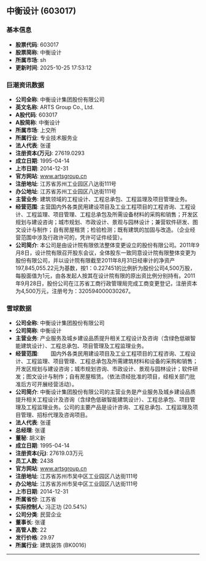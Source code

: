 ## 中衡设计 (603017)

### 基本信息

- **股票代码**: 603017
- **股票简称**: 中衡设计
- **所属市场**: sh
- **更新时间**: 2025-10-25 17:53:12

### 巨潮资讯数据

- **公司全称**: 中衡设计集团股份有限公司
- **英文名称**: ARTS Group Co., Ltd.
- **A股代码**: 603017
- **A股简称**: 中衡设计
- **所属市场**: 上交所
- **所属行业**: 专业技术服务业
- **法人代表**: 张谨
- **注册资本(万元)**: 27619.0293
- **成立日期**: 1995-04-14
- **上市日期**: 2014-12-31
- **官方网站**: www.artsgroup.cn
- **注册地址**: 江苏省苏州工业园区八达街111号
- **办公地址**: 江苏省苏州工业园区八达街111号
- **主营业务**: 建筑领域的工程设计、工程总承包、工程监理及项目管理业务。
- **经营范围**: 主营国内外各类民用建设项目及工业工程项目的工程咨询、工程设计、工程监理、项目管理、工程总承包及所需设备材料的采购和销售；开发区规划与建设咨询；城市规划、市政设计、景观与园林设计；兼营软件研发、图文设计与制作；自有房屋租赁；检验检测；既有建筑的加固与改造。（企业经营范围中涉及行政许可的，凭许可证件经营）。
- **公司简介**: 本公司是由设计院有限依法整体变更设立的股份有限公司。2011年9月8日，设计院有限召开股东会议，全体股东一致同意设计院有限整体变更为股份有限公司，并以设计院有限截至2011年8月31日经审计的净资产197,845,055.22元为基数，按1：0.227451的比例折为股份公司4,500万股，每股面值为1元，由各发起人按其在设计院有限的原出资比例分别持有。2011年9月28日，股份公司在江苏省工商行政管理局完成工商变更登记，注册资本为4,500万元，注册号为：320594000030267。

### 雪球数据

- **公司全称**: 中衡设计集团股份有限公司
- **公司简称**: 中衡设计
- **主营业务**: 产业服务及城乡建设品质提升相关工程设计及咨询（含绿色低碳智能建筑设计）、工程总承包、项目管理及工程监理业务。
- **经营范围**: 　　国内外各类民用建设项目及工业工程项目的工程咨询、工程设计、工程监理、项目管理、工程总承包及所需建筑材料和设备的采购和销售；开发区规划与建设咨询；城市规划咨询、市政设计、景观与园林设计；软件研发；图文设计与制作；自有房屋租赁。（依法须经批准的项目，经相关部门批准后方可开展经营活动）。
- **公司简介**: 中衡设计集团股份有限公司的主营业务是产业服务及城乡建设品质提升相关工程设计及咨询（含绿色低碳智能建筑设计）、工程总承包、项目管理及工程监理业务。公司的主要产品是设计咨询、工程总承包、工程监理及项目管理、招标代理及咨询项目。
- **法人代表**: 张谨
- **总经理**: 张谨
- **董秘**: 胡义新
- **成立日期**: 1995-04-14
- **注册资本(元)**: 27619.03万元
- **员工人数**: 2438
- **官方网站**: www.artsgroup.cn
- **注册地址**: 江苏省苏州市吴中区工业园区八达街111号
- **办公地址**: 江苏省苏州市吴中区工业园区八达街111号
- **上市日期**: 2014-12-31
- **所属省份**: 江苏省
- **实际控制人**: 冯正功 (20.54%)
- **公司分类**: 民营企业
- **董事长**: 张谨
- **高管人数**: 22
- **发行价格**: 29.97
- **所属行业**: 建筑装饰 (BK0016)

---